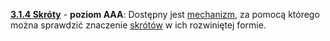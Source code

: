 [**3.1.4 Skróty**](https://wcag.lepszyweb.pl/#abbreviations) - **poziom AAA**: Dostępny jest <a href="#" data-toggle="tooltip" data-original-title="{{site.data.glossary.mechanizm | strip_html | replace: '*', ''}}">mechanizm</a>, za pomocą którego można sprawdzić znaczenie <a href="#" data-toggle="tooltip" data-original-title="{{site.data.glossary.skrot | strip_html | replace: '*', ''}}">skrótów</a> w ich rozwiniętej formie.